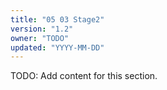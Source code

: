 ```yaml
---
title: "05 03 Stage2"
version: "1.2"
owner: "TODO"
updated: "YYYY-MM-DD"
---
```


TODO: Add content for this section.
